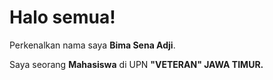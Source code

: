 # Halo semua! 

Perkenalkan nama saya **Bima Sena Adji**.

Saya seorang **Mahasiswa** di UPN **"VETERAN" JAWA TIMUR.**
